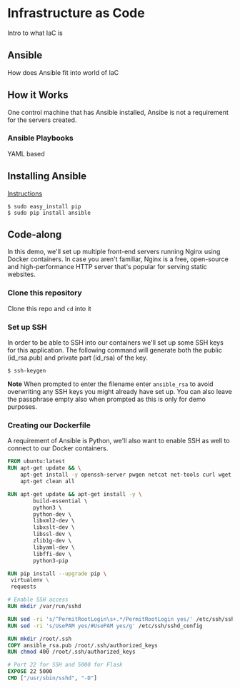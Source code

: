 # Infrastructure as Code 

Intro to what IaC is

## Ansible

How does Ansible fit into world of IaC

## How it Works

One control machine that has Ansible installed, Ansibe is not a requirement for the servers created. 

### Ansible Playbooks

YAML based 

## Installing Ansible 

[Instructions](https://docs.ansible.com/ansible/2.5/installation_guide/intro_installation.html#latest-releases-via-pip)

```
$ sudo easy_install pip
$ sudo pip install ansible
```

## Code-along

In this demo, we'll set up multiple front-end servers running Nginx using Docker containers. In case you aren't familiar, Nginx is a free, open-source and high-performance HTTP server that's popular for serving static websites. 

### Clone this repository 

Clone this repo and `cd` into it

### Set up SSH 

In order to be able to SSH into our containers we'll set up some SSH keys for this application. The following command will generate both the public (id_rsa.pub) and private part (id_rsa) of the key. 

```
$ ssh-keygen
```
**Note** When prompted to enter the filename enter `ansible_rsa` to avoid overwriting any SSH keys you might already have set up. You can also leave the passphrase empty also when prompted as this is only for demo purposes.

### Creating our Dockerfile 

A requirement of Ansible is Python, we'll also want to enable SSH as well to connect to our Docker containers. 

```Dockerfile
FROM ubuntu:latest
RUN apt-get update && \
    apt-get install -y openssh-server pwgen netcat net-tools curl wget && \
    apt-get clean all

RUN apt-get update && apt-get install -y \ 
        build-essential \ 
        python3 \ 
        python-dev \ 
        libxml2-dev \ 
        libxslt-dev \ 
        libssl-dev \ 
        zlib1g-dev \ 
        libyaml-dev \ 
        libffi-dev \ 
        python3-pip

RUN pip install --upgrade pip \ 
 virtualenv \
 requests

# Enable SSH access
RUN mkdir /var/run/sshd

RUN sed -ri 's/^PermitRootLogin\s+.*/PermitRootLogin yes/' /etc/ssh/sshd_config
RUN sed -ri 's/UsePAM yes/#UsePAM yes/g' /etc/ssh/sshd_config

RUN mkdir /root/.ssh
COPY ansible_rsa.pub /root/.ssh/authorized_keys
RUN chmod 400 /root/.ssh/authorized_keys

# Port 22 for SSH and 5000 for Flask
EXPOSE 22 5000
CMD ["/usr/sbin/sshd", "-D"]
```
 



